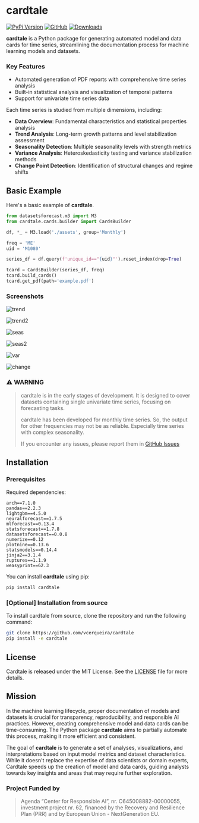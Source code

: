 # cardtale


[![PyPi Version](https://img.shields.io/pypi/v/cardtale)](https://pypi.org/project/cardtale/)
[![GitHub](https://img.shields.io/github/stars/vcerqueira/cardtale?style=social)](https://github.com/vcerqueira/cardtale)
[![Downloads](https://static.pepy.tech/badge/cardtale)](https://pepy.tech/project/cardtale)


**cardtale** is a Python package for generating automated model 
and data cards for time series, streamlining the documentation process 
for machine learning models and datasets.

### Key Features

- Automated generation of PDF reports with comprehensive time series analysis
- Built-in statistical analysis and visualization of temporal patterns
- Support for univariate time series data

Each time series is studied from multiple dimensions, including:
- **Data Overview**: Fundamental characteristics and statistical properties analysis
- **Trend Analysis**: Long-term growth patterns and level stabilization assessment
- **Seasonality Detection**: Multiple seasonality levels with strength metrics
- **Variance Analysis**: Heteroskedasticity testing and variance stabilization methods
- **Change Point Detection**: Identification of structural changes and regime shifts

## Basic Example

Here's a basic example of **cardtale**.

```python
from datasetsforecast.m3 import M3
from cardtale.cards.builder import CardsBuilder

df, *_ = M3.load('./assets', group='Monthly')

freq = 'ME'
uid = 'M1080'

series_df = df.query(f'unique_id=="{uid}"').reset_index(drop=True)

tcard = CardsBuilder(series_df, freq)
tcard.build_cards()
tcard.get_pdf(path='example.pdf')

```

### Screenshots

![trend](assets/screenshots/trend.png)

![trend2](assets/screenshots/trend2.png)

![seas](assets/screenshots/seas.png)

![seas2](assets/screenshots/seas2.png)

![var](assets/screenshots/var.png)

![change](assets/screenshots/change.png)

### **⚠️ WARNING**

> cardtale is in the early stages of development. 
> It is designed to cover datasets containing single univariate time series, focusing on forecasting tasks.
> 
> cardtale has been developed for monthly time series. So, the output for other frequencies may not be as reliable. 
> Especially time series with complex seasonality.
> 
> If you encounter any issues, please report
> them in [GitHub Issues](https://github.com/vcerqueira/cardtale/issues)


## Installation

### Prerequisites

Required dependencies:
```
arch==7.1.0
pandas==2.2.3
lightgbm==4.5.0
neuralforecast==1.7.5
mlforecast==0.13.4
statsforecast==1.7.8
datasetsforecast==0.0.8
numerize==0.12
plotnine==0.13.6
statsmodels==0.14.4
jinja2==3.1.4
ruptures==1.1.9
weasyprint==62.3
```


You can install **cardtale** using pip:

```bash
pip install cardtale
```

### [Optional] Installation from source

To install cardtale from source, clone the repository and run the following command:

```bash
git clone https://github.com/vcerqueira/cardtale
pip install -e cardtale
```

## License

Cardtale is released under the MIT License. See the [LICENSE](LICENSE) file for more details.

## Mission

In the machine learning lifecycle, 
proper documentation of models and datasets is crucial for transparency, 
reproducibility, and responsible AI practices. 
However, creating comprehensive model and data cards can be time-consuming. 
The Python package **cardtale** aims to partially automate this 
process, making it more efficient and consistent.

The goal of **cardtale** is to generate a set of analyses, 
visualizations, and interpretations based on input model 
metrics and dataset characteristics. 
While it doesn't replace the expertise of data scientists or 
domain experts, Cardtale speeds up the creation of model and 
data cards, guiding analysts towards key insights and 
areas that may require further exploration.

### Project Funded by

> Agenda “Center for Responsible AI”, nr. C645008882-00000055, investment project nr. 62, financed by the Recovery and Resilience Plan (PRR) and by European Union - NextGeneration EU.
